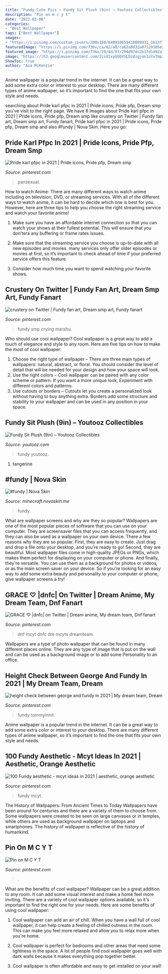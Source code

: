 ```yaml
---
title: "Fundy Cute Pics ~ Fundy Sit Plush (9in) – Youtooz Collectibles"
description: "Pin on m c y t"
date: "2022-02-06"
categories:
- "Best Wallpaper"
tags: ["Best Wallpaper"]
images:
- "https://i.pinimg.com/custom_covers/200x150/640918659410089931_1613775545.jpg"
featuredImage: "https://i.pinimg.com/736x/ca/62/a8/ca62a8d32a07129305e2752707bc1778.jpg"
featured_image: "https://i.pinimg.com/736x/29/4d/97/294d97dc2b17d1d92a7f09198d65556e.jpg"
image: "https://lh3.googleusercontent.com/ZcsO1xyOUGVSLDzdzgjonIuYuTmp3YK2PCgesuZOj1ztfylPy1ZRut8cVNRVpEVtqfCC9QeZjZZIMoz1jZgKCLk=s400"
ShowToc: true
author: "Asa McKenzie"
---
```



Anime wallpaper is a popular trend in the internet. It can be a great way to add some extra color or interest to your desktop. There are many different types of anime wallpaper, so it’s important to find the one that fits your own style and needs.

	

		
searching about Pride karl pfpc in 2021 | Pride icons, Pride pfp, Dream smp you've visit to the right page. We have 8 Images about Pride karl pfpc in 2021 | Pride icons, Pride pfp, Dream smp like crustery on Twitter | Fundy fan art, Dream smp art, Fundy fanart, Pride karl pfpc in 2021 | Pride icons, Pride pfp, Dream smp and also #fundy | Nova Skin. Here you go:
		
    
## Pride Karl Pfpc In 2021 | Pride Icons, Pride Pfp, Dream Smp

<img loading=lazy src="https://i.pinimg.com/736x/5e/55/ce/5e55ce9bd2d18b7469e91aec2dfd45af.jpg" onerror="this.onerror=null;this.src='https://tse2.mm.bing.net/th?id=OIP.k0jBDPMWQgw2TcVqcIej9QHaHa&amp;pid=15.1';" alt="Pride karl pfpc in 2021 | Pride icons, Pride pfp, Dream smp">

_Source: pinterest.com_

>pansexual. 

	

How to watch Anime: There are many different ways to watch anime including on television, DVD, or streaming services.
With all of the different ways to watch anime, it can be hard to decide which one is best for you. However, here are three tips to help you choose the right streaming service and watch your favorite anime!
1. Make sure you have an affordable internet connection so that you can watch your shows at their fullest potential. This will ensure that you don’tera any buffering or frame rates issues.

2. Make sure that the streaming service you choose is up-to-date with all new episodes and movies. many services only offer older episodes or movies at first, so it’s important to check ahead of time if your preferred service offers this feature.

3. Consider how much time you want to spend watching your favorite shows.

    
## Crustery On Twitter | Fundy Fan Art, Dream Smp Art, Fundy Fanart

<img loading=lazy src="https://i.pinimg.com/736x/ca/62/a8/ca62a8d32a07129305e2752707bc1778.jpg" onerror="this.onerror=null;this.src='https://tse2.mm.bing.net/th?id=OIP.2bE8Ck-XXshm3X-2GRKd4gHaFM&amp;pid=15.1';" alt="crustery on Twitter | Fundy fan art, Dream smp art, Fundy fanart">

_Source: pinterest.com_

>fundy smp crying marshu. 

	

Who should use cool wallpaper?
Cool wallpaper is a great way to add a touch of elegance and style to any room. Here are five tips on how to make the most of cool wallpaper: 
1) Choose the right type of wallpaper – There are three main types of wallpapers: natural, abstract, or floral. You should consider the level of detail that will be needed for your design and how your space will look. 
2) Use the right colors – Cool wallpaper can be paired with any color scheme or pattern. If you want a more unique look, Experiment with different colors and patterns. 
3) Use cutouts or borders – Cutouts let you create a personalized look without having to buy anything extra. Borders add some structure and stability to your wallpaper and can be used in any position in your space.

    
## Fundy Sit Plush (9in) – Youtooz Collectibles

<img loading=lazy src="http://cdn.shopify.com/s/files/1/0160/2840/1712/products/fundy_websitephoto_2-tw1c.png?v=1620760942" onerror="this.onerror=null;this.src='https://tse2.mm.bing.net/th?id=OIP.gUUovNf5eytujeZwet-sigHaHa&amp;pid=15.1';" alt="Fundy Sit Plush (9in) – Youtooz Collectibles">

_Source: youtooz.com_

>fundy youtooz. 

	

1. tangerine 

    
## #fundy | Nova Skin

<img loading=lazy src="https://lh3.googleusercontent.com/ZcsO1xyOUGVSLDzdzgjonIuYuTmp3YK2PCgesuZOj1ztfylPy1ZRut8cVNRVpEVtqfCC9QeZjZZIMoz1jZgKCLk=s400" onerror="this.onerror=null;this.src='https://tse3.mm.bing.net/th?id=OIP.wLoqTpjO5856EG_To3ZZfwAAAA&amp;pid=15.1';" alt="#fundy | Nova Skin">

_Source: minecraft.novaskin.me_

>fundy. 

	

What are wallpaper screens and why are they so popular?
Wallpapers are one of the most popular pieces of software that you can use on your computer. They are screensaver files that you can access frequently, and they can also be used as a wallpaper on your own device. There a few reasons why they are so popular. First, they are easy to create. Just drag and drop a file onto your desktop, and you're ready to go! Second, they are beautiful. Most wallpaper files come in high-quality JPEGs or PNGs, which makes them perfect for displaying on your computer or phone. And finally, they're versatile. You can use them as a background for photos or videos, or as the main screen saver on your device. So if you're looking for an easy way to add some extra beauty and personality to your computer or phone, give wallpaper screens a try!

    
## GRACE ♡ |dnfc| On Twitter | Dream Anime, My Dream Team, Dnf Fanart

<img loading=lazy src="https://i.pinimg.com/736x/e7/9e/e2/e79ee2192f9e49549c74f1e72c1eb562.jpg" onerror="this.onerror=null;this.src='https://tse2.mm.bing.net/th?id=OIP.1vaLL0PA99QPy0GD8DuDBAHaKk&amp;pid=15.1';" alt="GRACE ♡ |dnfc| on Twitter | Dream anime, My dream team, Dnf fanart">

_Source: pinterest.com_

>dnf mcyt dnfc dre mcyts dreamteam. 

	



Wallpapers are a type of photo wallpaper that can be found in many different places online. They are any type of image that is put on the wall and can be used as a background image or to add some Personality to an office.

    
## Height Check Between George And Fundy In 2021 | My Dream Team, Dream

<img loading=lazy src="https://i.pinimg.com/736x/29/4d/97/294d97dc2b17d1d92a7f09198d65556e.jpg" onerror="this.onerror=null;this.src='https://tse2.mm.bing.net/th?id=OIP.iSJiH48iYCH-Bdz3Nps_8gHaHB&amp;pid=15.1';" alt="height check between george and fundy in 2021 | My dream team, Dream">

_Source: pinterest.com_

>fundy tommyinnit. 

	

Anime wallpaper is a popular trend in the internet. It can be a great way to add some extra color or interest to your desktop. There are many different types of anime wallpaper, so it’s important to find the one that fits your own style and needs.

    
## 100 Fundy Aesthetic - Mcyt Ideas In 2021 | Aesthetic, Orange Aesthetic

<img loading=lazy src="https://i.pinimg.com/custom_covers/200x150/640918659410089931_1613775545.jpg" onerror="this.onerror=null;this.src='https://tse2.mm.bing.net/th?id=OIP.1KG3iVngWxtOkPlYOUYQxwAAAA&amp;pid=15.1';" alt="100 Fundy aesthetic - mcyt ideas in 2021 | aesthetic, orange aesthetic">

_Source: pinterest.com_

>fundy mcyt. 

	

The History of Wallpapers: From Ancient Times to Today
Wallpapers have been around for centuries and there are a variety of them to choose from. Some wallpapers were created to be seen on large canvases or in temples, while others are used as background wallpaper on laptops and smartphones. The history of wallpaper is reflective of the history of humankind.

    
## Pin On M C Y T

<img loading=lazy src="https://i.pinimg.com/736x/84/db/ab/84dbab544c15343feb078ea2db89f9b0.jpg" onerror="this.onerror=null;this.src='https://tse1.mm.bing.net/th?id=OIP.opwKiu2QiZCvX2ky9o3Q-AHaHa&amp;pid=15.1';" alt="Pin on M C Y T">

_Source: pinterest.com_

>. 

	

What are the benefits of cool wallpaper?
Wallpaper can be a great addition to any room. It can add some visual interest and make a home feel more inviting. There are a variety of cool wallpaper options available, so it's important to find the right one for your needs. Here are some benefits of using cool wallpaper: 
1. Cool wallpaper can add an air of chill. When you have a wall full of cool wallpaper, it can help create a feeling of chilled outness in the room. This can make you feel more relaxed and allow you to relax more when you're home. 

2. Cool wallpaper is perfect for bedrooms and other areas that need some lightness in the space. A lot of people find cool wallpaper goes well with dark walls because it makes everything pop together better. 

3. Cool wallpaper is often affordable and easy to get installed on your wall!

